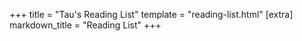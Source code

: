 +++
title = "Tau's Reading List"
template = "reading-list.html"
[extra]
markdown_title = "Reading List"
+++
